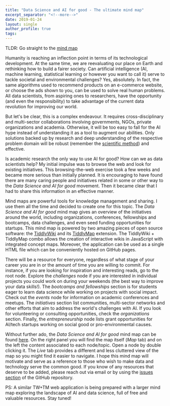 ```yaml
---
title: "Data Science and AI for good - The ultimate mind map"
excerpt_separator: "<!--more-->"
date: 2019-01-24
layout: single
author_profile: true
tags:
---
```


TLDR: Go straight to the [mind map](https://carlgogo.github.io/AI4G_mindmap/)

Humanity is reaching an inflection point in terms of its technological development. At the same time, we are reevaluating our place on Earth and rethinking how to build a fairer society. Can artificial intelligence (AI, machine learning, statistical learning or however you want to call it) serve to tackle societal and environmental challenges? Yes, absolutely. In fact, the same algorithms used to recommend products on an e-commerce website, or choose the ads shown to you, can be used to solve real human problems. All data scientists, from aspiring ones to researchers, have the opportunity (and even the responsibility) to take advantage of the current data revolution for improving our world.

<!--more-->

But let's be clear, this is a complex endeavour. It requires cross-disciplinary and multi-sector collaborations involving governments, NGOs, private organizations and academia. Otherwise, it will be too easy to fall for the AI hype instead of understanding it as a tool to augment our abilities. Only solutions backed up by research and deep understanding of the respective problem domain will be robust (remember the [scientific method](https://en.wikipedia.org/wiki/Scientific_method)) and effective.

Is academic research the only way to use AI for good? How can we as data scientists help? My initial impulse was to browse the web and look for existing initiatives. This browsing-the-web exercise took a few weeks and became more serious than initially planned. It is encouraging to have found there are many caring people and initiatives related in some or other way to the *Data Science and AI for good* movement. Then it became clear that I had to share this information in an effective manner.

Mind maps are powerful tools for knowledge management and sharing. I use them all the time and decided to create one for this topic. The *Data Science and AI for good* mind map gives an overview of the initiatives around the world, including organizations, conferences, fellowships and bootcamps, data challenges, and even seed funding opportunities for startups. This mind map is powered by two amazing pieces of open source software: the [TiddlyWiki](https://tiddlywiki.com/) and its [TiddlyMap](http://tiddlymap.org/) extension. The TiddlyWiki + TiddlyMap combo allows the creation of interactive wikis in JavaScript with integrated concept maps. Moreover, the application can be used as a single HTML file which can be conveniently hosted on GitHub pages.

There will be a resource for everyone, regardless of what stage of your career you are in or the amount of time you are willing to commit. For instance, if you are looking for inspiration and interesting reads, go to the root node. Explore the *challenges* node if you are interested in individual projects you could work on during your weekends (the best way to improve your data skills!). The *bootcamps and fellowships* section is for students eager to learn data science while working on projects with social impact. Check out the *events* node for information on academic conferences and meetups. The *initiatives* section list communities, multi-sector networks and other efforts that aim to address the world's challenges with AI. If you look for volunteering or consulting opportunities, check the *organizations* section. Finally, the *entrepreneurship* node lists grant opportunities for AI/tech startups working on social good or pro-environmental causes.

Without further ado, the *Data Science and AI for good* mind map can be found [here](https://carlgogo.github.io/AI4G_mindmap/). On the right panel you will find the map itself (*Map* tab) and on the left the content associated to each node/topic. Open a node by double clicking it. The *Live* tab provides a different and less cluttered view of the map so you might find it easier to navigate. I hope this mind map will motivate and serve as a reference to those who wish to make data and technology serve the common good. If you know of any resources that deserve to be added, please reach out via email or by using the [issues section](https://github.com/carlgogo/AI4G_mindmap/issues) of the GitHub repository.

PS: A similar TW+TM web application is being prepared with a larger mind map exploring the landscape of AI and data science, full of free and valuable resources. Stay tuned!

